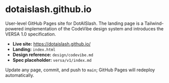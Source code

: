 # dotaislash.github.io

User-level GitHub Pages site for DotAISlash. The landing page is a Tailwind-powered implementation of the CodeVibe design system and introduces the VERSA 1.0 specification.

- **Live site:** https://dotaislash.github.io/
- **Landing:** `index.html`
- **Design reference:** `design/codevibe.md`
- **Spec placeholder:** `versa/v1/index.md`

Update any page, commit, and push to `main`; GitHub Pages will redeploy automatically.
